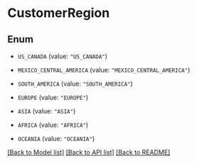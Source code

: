 # CustomerRegion

## Enum


* `US_CANADA` (value: `"US_CANADA"`)

* `MEXICO_CENTRAL_AMERICA` (value: `"MEXICO_CENTRAL_AMERICA"`)

* `SOUTH_AMERICA` (value: `"SOUTH_AMERICA"`)

* `EUROPE` (value: `"EUROPE"`)

* `ASIA` (value: `"ASIA"`)

* `AFRICA` (value: `"AFRICA"`)

* `OCEANIA` (value: `"OCEANIA"`)


[[Back to Model list]](../README.md#documentation-for-models) [[Back to API list]](../README.md#documentation-for-api-endpoints) [[Back to README]](../README.md)


